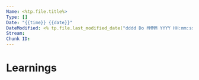 ```yaml
---
Name: <%tp.file.title%>
Type: []
Date: "{{time}} {{date}}"
DateModified: <% tp.file.last_modified_date("dddd Do MMMM YYYY HH:mm:ss") %>
Stream: 
Chunk ID:
---
```

# Learnings
